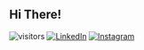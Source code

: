 ## Hi There!

![visitors](https://visitor-badge.glitch.me/badge?page_id=wjudho.visitor-badge&left_color=#efa4f4&right_color=#efa4f4)
[![LinkedIn](https://img.shields.io/badge/linkedin-%230077B5.svg?style=for-the-badge&logo=linkedin&logoColor=white)](https://www.linkedin.com/in/wisjnu-judho-85988883/)
[![Instagram](https://img.shields.io/badge/Instagram-%23E4405F.svg?style=for-the-badge&logo=Instagram&logoColor=white)](https://www.instagram.com/wijnu/)
